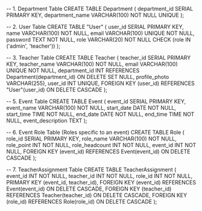 -- 1. Department Table
CREATE TABLE Department (
    department_id SERIAL PRIMARY KEY,
    department_name VARCHAR(100) NOT NULL UNIQUE
);

-- 2. User Table
CREATE TABLE "User" (
    user_id SERIAL PRIMARY KEY,
    name VARCHAR(100) NOT NULL,
    email VARCHAR(100) UNIQUE NOT NULL,
    password TEXT NOT NULL,
    role VARCHAR(20) NOT NULL CHECK (role IN ('admin', 'teacher'))
);

-- 3. Teacher Table
CREATE TABLE Teacher (
    teacher_id SERIAL PRIMARY KEY,
    teacher_name VARCHAR(100) NOT NULL,
    email VARCHAR(100) UNIQUE NOT NULL,
    department_id INT REFERENCES Department(department_id) ON DELETE SET NULL,
    profile_photo VARCHAR(255),
    user_id INT UNIQUE,
    FOREIGN KEY (user_id) REFERENCES "User"(user_id) ON DELETE CASCADE
);

-- 5. Event Table
CREATE TABLE Event (
    event_id SERIAL PRIMARY KEY,
    event_name VARCHAR(100) NOT NULL,
    start_date DATE NOT NULL,
    start_time TIME NOT NULL,
    end_date DATE NOT NULL,
    end_time TIME NOT NULL,
    event_description TEXT
);

-- 6. Event Role Table (Roles specific to an event)
CREATE TABLE Role (
    role_id SERIAL PRIMARY KEY,
    role_name VARCHAR(100) NOT NULL,
    role_point INT NOT NULL,
    role_headcount INT NOT NULL,
    event_id INT NOT NULL,
    FOREIGN KEY (event_id) REFERENCES Event(event_id) ON DELETE CASCADE
);

-- 7. TeacherAssignment Table
CREATE TABLE TeacherAssignment (
    event_id INT NOT NULL,
    teacher_id INT NOT NULL,
    role_id INT NOT NULL,
    PRIMARY KEY (event_id, teacher_id),
    FOREIGN KEY (event_id) REFERENCES Event(event_id) ON DELETE CASCADE,
    FOREIGN KEY (teacher_id) REFERENCES Teacher(teacher_id) ON DELETE CASCADE,
    FOREIGN KEY (role_id) REFERENCES Role(role_id) ON DELETE CASCADE
);